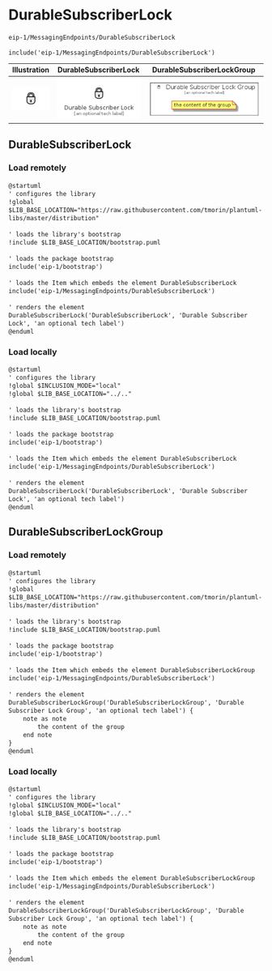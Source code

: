 # DurableSubscriberLock


```text
eip-1/MessagingEndpoints/DurableSubscriberLock
```

```text
include('eip-1/MessagingEndpoints/DurableSubscriberLock')
```



| Illustration | DurableSubscriberLock | DurableSubscriberLockGroup |
| :---: | :---: | :---: |
| ![illustration for Illustration](../../eip-1/MessagingEndpoints/DurableSubscriberLock.png) | ![illustration for DurableSubscriberLock](../../eip-1/MessagingEndpoints/DurableSubscriberLock.Local.png) | ![illustration for DurableSubscriberLockGroup](../../eip-1/MessagingEndpoints/DurableSubscriberLockGroup.Local.png) |




## DurableSubscriberLock

### Load remotely
```plantuml
@startuml
' configures the library
!global $LIB_BASE_LOCATION="https://raw.githubusercontent.com/tmorin/plantuml-libs/master/distribution"

' loads the library's bootstrap
!include $LIB_BASE_LOCATION/bootstrap.puml

' loads the package bootstrap
include('eip-1/bootstrap')

' loads the Item which embeds the element DurableSubscriberLock
include('eip-1/MessagingEndpoints/DurableSubscriberLock')

' renders the element
DurableSubscriberLock('DurableSubscriberLock', 'Durable Subscriber Lock', 'an optional tech label')
@enduml
```

### Load locally
```plantuml
@startuml
' configures the library
!global $INCLUSION_MODE="local"
!global $LIB_BASE_LOCATION="../.."

' loads the library's bootstrap
!include $LIB_BASE_LOCATION/bootstrap.puml

' loads the package bootstrap
include('eip-1/bootstrap')

' loads the Item which embeds the element DurableSubscriberLock
include('eip-1/MessagingEndpoints/DurableSubscriberLock')

' renders the element
DurableSubscriberLock('DurableSubscriberLock', 'Durable Subscriber Lock', 'an optional tech label')
@enduml
```

## DurableSubscriberLockGroup

### Load remotely
```plantuml
@startuml
' configures the library
!global $LIB_BASE_LOCATION="https://raw.githubusercontent.com/tmorin/plantuml-libs/master/distribution"

' loads the library's bootstrap
!include $LIB_BASE_LOCATION/bootstrap.puml

' loads the package bootstrap
include('eip-1/bootstrap')

' loads the Item which embeds the element DurableSubscriberLockGroup
include('eip-1/MessagingEndpoints/DurableSubscriberLock')

' renders the element
DurableSubscriberLockGroup('DurableSubscriberLockGroup', 'Durable Subscriber Lock Group', 'an optional tech label') {
    note as note
        the content of the group
    end note
}
@enduml
```

### Load locally
```plantuml
@startuml
' configures the library
!global $INCLUSION_MODE="local"
!global $LIB_BASE_LOCATION="../.."

' loads the library's bootstrap
!include $LIB_BASE_LOCATION/bootstrap.puml

' loads the package bootstrap
include('eip-1/bootstrap')

' loads the Item which embeds the element DurableSubscriberLockGroup
include('eip-1/MessagingEndpoints/DurableSubscriberLock')

' renders the element
DurableSubscriberLockGroup('DurableSubscriberLockGroup', 'Durable Subscriber Lock Group', 'an optional tech label') {
    note as note
        the content of the group
    end note
}
@enduml
```

